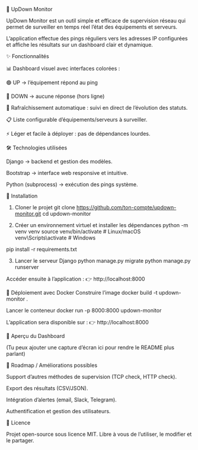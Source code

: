 🚦 UpDown Monitor

UpDown Monitor est un outil simple et efficace de supervision réseau qui permet de surveiller en temps réel l’état des équipements et serveurs.

L’application effectue des pings réguliers vers les adresses IP configurées et affiche les résultats sur un dashboard clair et dynamique.

✨ Fonctionnalités

📊 Dashboard visuel avec interfaces colorées :

🟢 UP → l’équipement répond au ping

🔴 DOWN → aucune réponse (hors ligne)

🔄 Rafraîchissement automatique : suivi en direct de l’évolution des statuts.

📋 Liste configurable d’équipements/serveurs à surveiller.

⚡ Léger et facile à déployer : pas de dépendances lourdes.

🛠️ Technologies utilisées

Django → backend et gestion des modèles.

Bootstrap → interface web responsive et intuitive.

Python (subprocess) → exécution des pings système.

🚀 Installation
1. Cloner le projet
git clone https://github.com/ton-compte/updown-monitor.git
cd updown-monitor

2. Créer un environnement virtuel et installer les dépendances
python -m venv venv
source venv/bin/activate   # Linux/macOS
venv\Scripts\activate      # Windows

pip install -r requirements.txt

3. Lancer le serveur Django
python manage.py migrate
python manage.py runserver


Accéder ensuite à l’application :
👉 http://localhost:8000

🐳 Déploiement avec Docker
Construire l’image
docker build -t updown-monitor .

Lancer le conteneur
docker run -p 8000:8000 updown-monitor


L’application sera disponible sur :
👉 http://localhost:8000

📸 Aperçu du Dashboard

(Tu peux ajouter une capture d’écran ici pour rendre le README plus parlant)

📌 Roadmap / Améliorations possibles

Support d’autres méthodes de supervision (TCP check, HTTP check).

Export des résultats (CSV/JSON).

Intégration d’alertes (email, Slack, Telegram).

Authentification et gestion des utilisateurs.

📄 Licence

Projet open-source sous licence MIT.
Libre à vous de l’utiliser, le modifier et le partager.